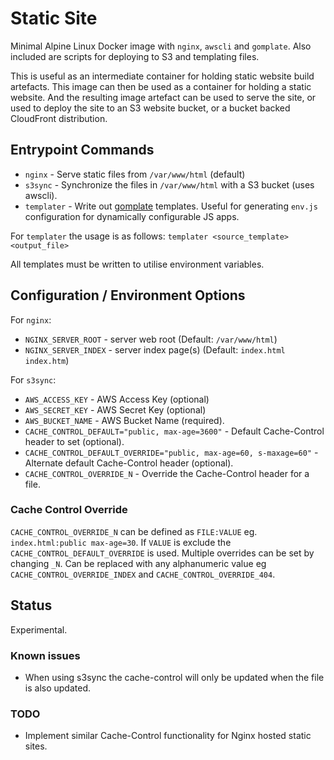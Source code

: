 # Static Site

Minimal Alpine Linux Docker image with `nginx`, `awscli` and `gomplate`. Also included are scripts for
deploying to S3 and templating files.

This is useful as an intermediate container for holding static website build artefacts. This image can then be used
as a container for holding a static website. And the resulting image artefact can be used to serve the site, or used to deploy the site to an S3 website bucket, or a bucket backed CloudFront distribution.

## Entrypoint Commands

- `nginx` - Serve static files from `/var/www/html` (default)
- `s3sync` - Synchronize the files in `/var/www/html` with a S3 bucket (uses awscli).
- `templater` - Write out [gomplate](https://docs.gomplate.ca/) templates. Useful for generating `env.js` configuration for dynamically configurable JS apps.

For `templater` the usage is as follows: `templater <source_template> <output_file>`

All templates must be written to utilise environment variables.

## Configuration / Environment Options

For `nginx`:

- `NGINX_SERVER_ROOT` - server web root (Default: `/var/www/html`)
- `NGINX_SERVER_INDEX` - server index page(s) (Default: `index.html index.htm`)

For `s3sync`:

- `AWS_ACCESS_KEY` - AWS Access Key (optional)
- `AWS_SECRET_KEY` - AWS Secret Key (optional)
- `AWS_BUCKET_NAME` - AWS Bucket Name (required).
- `CACHE_CONTROL_DEFAULT="public, max-age=3600"` - Default Cache-Control header to set (optional).
- `CACHE_CONTROL_DEFAULT_OVERRIDE="public, max-age=60, s-maxage=60"` - Alternate default Cache-Control header (optional).
- `CACHE_CONTROL_OVERRIDE_N` - Override the Cache-Control header for a file.

### Cache Control Override

`CACHE_CONTROL_OVERRIDE_N` can be defined as `FILE:VALUE` eg. `index.html:public max-age=30`. If `VALUE` is exclude the `CACHE_CONTROL_DEFAULT_OVERRIDE` is used. Multiple overrides can be set by changing `_N`. Can be replaced with any alphanumeric value eg `CACHE_CONTROL_OVERRIDE_INDEX` and `CACHE_CONTROL_OVERRIDE_404`.

## Status

Experimental.

### Known issues

* When using s3sync the cache-control will only be updated when the file is also updated.

### TODO

* Implement similar Cache-Control functionality for Nginx hosted static sites.
